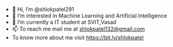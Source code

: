 - 👋 Hi, I’m @shlokpatel291
- 👀 I’m interested in Machine Learning and Artificial Intelligence
- 🌱 I’m currently a IT student at SVIT,Vasad
- 📫 To reach me mail me at shlokpatel132@gmail.com
-  To know more about me visit https://bit.ly/shlokpatel

<!---
shlokpatel291/shlokpatel291 is a ✨ special ✨ repository because its `README.md` (this file) appears on your GitHub profile.
You can click the Preview link to take a look at your changes.
--->
